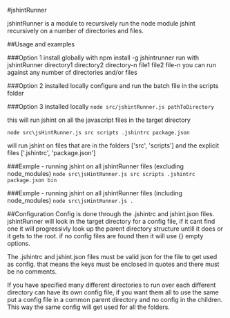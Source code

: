 #jshintRunner

jshintRunner is a module to recursively run the node module jshint recursively on a number of directories and files.

##Usage and examples

###Option 1
install globally with npm install -g jshintrunner
run with jshintRunner directory1 directory2 directory-n file1 file2 file-n
you can run against any number of directories and/or files

###Option 2
installed locally
configure and run the batch file in the scripts folder

###Option 3
installed locally
```node src/jshintRunner.js pathToDirectory```

this will run jshint on all the javascript files in the target directory

```node src\jsHintRunner.js src scripts .jshintrc package.json```

will run jshint on files that are in the folders ['src', 'scripts'] and the explicit files ['.jshintrc', 'package.json']

###Exmple - running jshint on all jshintRunner files (excluding node_modules)
```node src\jsHintRunner.js src scripts .jshintrc package.json bin```

###Exmple - running jshint on all jshintRunner files (including node_modules)
```node src\jsHintRunner.js .```

##Configuration
Config is done through the .jshintrc and jshint.json files. jshintRunner will look in the target directory for a config
file, if it cant find one it will progressivly look up the parent directory structure untill it does or it gets to the
root. if no config files are found then it will use {} empty options.

The .jshintrc and jshint.json files must be valid json for the file to get used as config. that means the keys must be
enclosed in quotes and there must be no comments.

If you have specified many different directories to run over each different directory can have its own config file,
if you want them all to use the same put a config file in a common parent directory and no config in the children.
This way the same config will get used for all the folders.